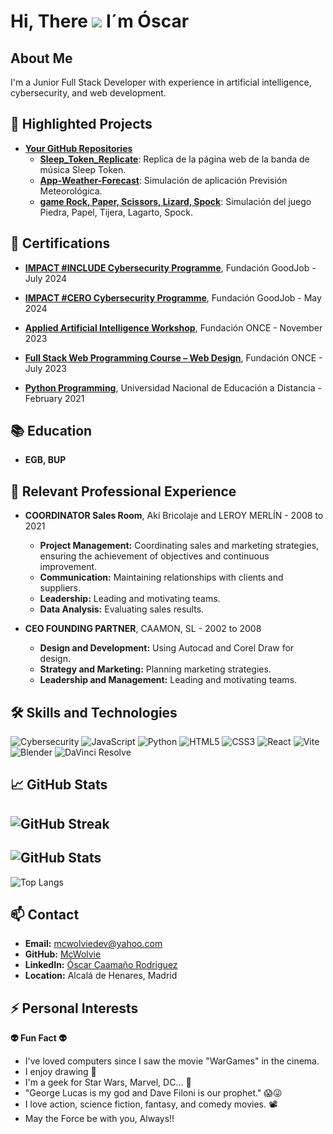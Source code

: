 # Hi, There ![](https://user-images.githubusercontent.com/18350557/176309783-0785949b-9127-417c-8b55-ab5a4333674e.gif) I´m Óscar
  
## About Me
I'm a Junior Full Stack Developer with experience in artificial intelligence, cybersecurity, and web development. 

## 🔭 Highlighted Projects
- **[Your GitHub Repositories](https://github.com/McWolvie?tab=repositories)**
  - **[Sleep_Token_Replicate](https://github.com/McWolvie/Sleep_Token_Replicate)**: Replica de la página web de la banda de música Sleep Token.
  - **[App-Weather-Forecast](https://github.com/McWolvie/Project-App-Weather-Forecast)**: Simulación de aplicación Previsión Meteorológica.
  - **[game Rock, 
   Paper, Scissors, Lizard, Spock](https://github.com/McWolvie/Project-Game-Vite)**: Simulación del juego Piedra, 
   Papel, Tijera, Lagarto, Spock.

## 📜 Certifications
- **[IMPACT #INCLUDE Cybersecurity Programme](https://drive.google.com/file/d/1sdeoJh9Ma7MBuUZvpiwRo3Mnts1l-CBn/view?usp=drive_link)**, Fundación GoodJob - July 2024
- **[IMPACT #CERO Cybersecurity Programme](https://drive.google.com/file/d/1l0xDvwmaRwfAKuJysBLUnZ4P0tdEi7qb/view?usp=drive_link)**, Fundación GoodJob - May 2024

- **[Applied Artificial Intelligence Workshop](https://drive.google.com/file/d/1eyyv_DUq9BvDcWxiuibz2_2pFLSTn0UV/view?usp=drive_link)**, Fundación ONCE - November 2023
- **[Full Stack Web Programming Course – Web Design](https://drive.google.com/file/d/1l5EMKkyaLpPpAMnRjXXNsCC-d6FBhVYH/view?usp=drive_link)**, Fundación ONCE - July 2023
- **[Python Programming](https://drive.google.com/file/d/1-ebOOGJHVdXFasrC7Cgj3pvw-YQ9sxBp/view?usp=drive_link)**, Universidad Nacional de Educación a Distancia - February 2021
## 📚 Education
- **EGB, BUP**
## 💼 Relevant Professional Experience
- **COORDINATOR Sales Room**, Akí Bricolaje and LEROY MERLÍN - 2008 to 2021
  - **Project Management:** Coordinating sales and marketing strategies, ensuring the achievement of objectives and continuous improvement.
  - **Communication:** Maintaining relationships with clients and suppliers.
  - **Leadership:** Leading and motivating teams.
  - **Data Analysis:** Evaluating sales results.

- **CEO FOUNDING PARTNER**, CAAMON, SL - 2002 to 2008
  - **Design and Development:** Using Autocad and Corel Draw for design.
  - **Strategy and Marketing:** Planning marketing strategies.
  - **Leadership and Management:** Leading and motivating teams.

## 🛠️ Skills and Technologies
![Cybersecurity](https://img.shields.io/badge/-Cybersecurity-black?style=flat-square&logo=cybersecurity)
![JavaScript](https://img.shields.io/badge/-JavaScript-black?style=flat-square&logo=javascript)
![Python](https://img.shields.io/badge/-Python-black?style=flat-square&logo=python)
![HTML5](https://img.shields.io/badge/-HTML5-black?style=flat-square&logo=html5)
![CSS3](https://img.shields.io/badge/-CSS3-black?style=flat-square&logo=css3)
![React](https://img.shields.io/badge/-React-black?style=flat-square&logo=react)
![Vite](https://img.shields.io/badge/-Vite-black?style=flat-square&logo=vite)
![Blender](https://img.shields.io/badge/-Blender-black?style=flat-square&logo=blender)
![DaVinci Resolve](https://img.shields.io/badge/-DaVinci%20Resolve-black?style=flat-square&logo=davinci-resolve)


## 📈 GitHub Stats
![GitHub Streak](https://github-readme-streak-stats.herokuapp.com/?user=McWolvie&theme=dark)
---------------------------------------------------------------------------------------------------------------
![GitHub Stats](https://github-readme-stats.vercel.app/api?username=McWolvie&show_icons=true&theme=dark)
---------------------------------------------------------------------------------------------------------------
![Top Langs](https://github-readme-stats.vercel.app/api/top-langs/?username=McWolvie&layout=compact&theme=dark)


## 📫 Contact
- **Email:** mcwolviedev@yahoo.com
- **GitHub:** [McWolvie](https://github.com/McWolvie)
- **LinkedIn:** [Óscar Caamaño Rodríguez](https://www.linkedin.com/in/óscar-c-rb151b01ba)
- **Location:** Alcalá de Henares, Madrid

## ⚡ Personal Interests
**👽 Fun Fact 👽**
- I've loved computers since I saw the movie "WarGames" in the cinema.
- I enjoy drawing 🎨
- I'm a geek for Star Wars, Marvel, DC... 🤖
- "George Lucas is my god and Dave Filoni is our prophet." 😱😜
- I love action, science fiction, fantasy, and comedy movies. 📽
- May the Force be with you, Always!! 

